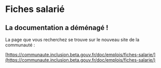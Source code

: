 # Fiches salarié

## La documentation a déménagé !

La page que vous recherchez se trouve sur le nouveau site de la communauté : &#x20;

[https://communaute.inclusion.beta.gouv.fr/doc/emplois/fiches-salarie/](https://communaute.inclusion.beta.gouv.fr/doc/emplois/fiches-salarie/)
